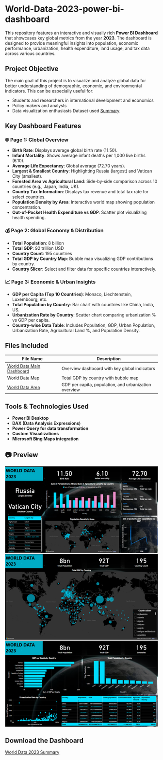 # World-Data-2023-power-bi-dashboard

This repository features an interactive and visually rich **Power BI Dashboard** that showcases key global metrics from the year **2023**. The dashboard is designed to provide meaningful insights into population, economic performance, urbanization, health expenditure, land usage, and tax data across various countries.


##  Project Objective

The main goal of this project is to visualize and analyze global data for better understanding of demographic, economic, and environmental indicators. This can be especially useful for:
- Students and researchers in international development and economics
- Policy makers and analysts
- Data visualization enthusiasts
  Dataset used <a href="https://github.com/rahi19patel/World-Data-2023-power-bi-dashboard/blob/main/WorldData2023.xlsx">Summary</a>



##  Key Dashboard Features

### 🌐 Page 1: Global Overview
- **Birth Rate**: Displays average global birth rate (11.50).
- **Infant Mortality**: Shows average infant deaths per 1,000 live births (6.10).
- **Average Life Expectancy**: Global average (72.70 years).
- **Largest & Smallest Country**: Highlighting Russia (largest) and Vatican City (smallest).
- **Forested Area vs Agricultural Land**: Side-by-side comparison across 10 countries (e.g., Japan, India, UK).
- **Country Tax Information**: Displays tax revenue and total tax rate for select countries.
- **Population Density by Area**: Interactive world map showing population concentration.
- **Out-of-Pocket Health Expenditure vs GDP**: Scatter plot visualizing health spending.

### 💰 Page 2: Global Economy & Distribution
- **Total Population**: 8 billion
- **Total GDP**: 92 trillion USD
- **Country Count**: 195 countries
- **Total GDP by Country Map**: Bubble map visualizing GDP contributions by country.
- **Country Slicer**: Select and filter data for specific countries interactively.

### 📈 Page 3: Economic & Urban Insights
- **GDP per Capita (Top 10 Countries)**: Monaco, Liechtenstein, Luxembourg, etc.
- **Total Population by Country**: Bar chart with countries like China, India, US.
- **Urbanization Rate by Country**: Scatter chart comparing urbanization % vs GDP per capita.
- **Country-wise Data Table**: Includes Population, GDP, Urban Population, Urbanization Rate, Agricultural Land %, and Population Density.


##  Files Included

| File Name              | Description |
|------------------------|-------------|
| <a href="https://github.com/rahi19patel/World-Data-2023-power-bi-dashboard/blob/main/World%20data%20main.png">World Data Main Dashboard</a>  | Overview dashboard with key global indicators |
| <a href="https://github.com/rahi19patel/World-Data-2023-power-bi-dashboard/blob/main/World%20data%20map.png">World Data Map</a>   | Total GDP by country with bubble map |
| <a href="https://github.com/rahi19patel/World-Data-2023-power-bi-dashboard/blob/main/world%20data%20area.png">World Data Area </a>  | GDP per capita, population, and urbanization overview |


##  Tools & Technologies Used

- **Power BI Desktop**
- **DAX (Data Analysis Expressions)**
- **Power Query for data transformation**
- **Custom Visualizations**
- **Microsoft Bing Maps integration**


## 📷 Preview

![World Data Overview](./World%20data%20main.png)
![GDP by Country Map](./World%20data%20map.png)
![Urbanization and GDP](./world%20data%20area.png)


## Download the Dashboard

<a href="https://github.com/rahi19patel/World-Data-2023-power-bi-dashboard/blob/main/worlddata2023.pbix">World Data 2023 </a>
<a href="https://github.com/rahi19patel/World-Data-2023-power-bi-dashboard/blob/main/WorldData_Report.xlsx">Summary</a>

